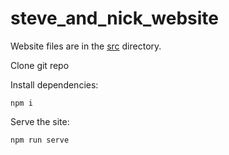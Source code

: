 # steve_and_nick_website

Website files are in the [src](src) directory.

Clone git repo

Install dependencies:

```shell
npm i
```

Serve the site:

```shell
npm run serve
```
